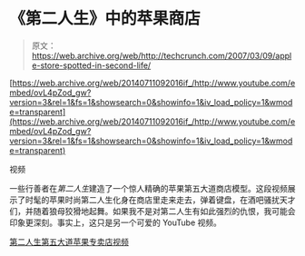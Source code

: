 # 《第二人生》中的苹果商店

> 原文：<https://web.archive.org/web/http://techcrunch.com/2007/03/09/apple-store-spotted-in-second-life/>

 [https://web.archive.org/web/20140711092016if_/http://www.youtube.com/embed/ovL4pZod_gw?version=3&rel=1&fs=1&showsearch=0&showinfo=1&iv_load_policy=1&wmode=transparent](https://web.archive.org/web/20140711092016if_/http://www.youtube.com/embed/ovL4pZod_gw?version=3&rel=1&fs=1&showsearch=0&showinfo=1&iv_load_policy=1&wmode=transparent)

视频

一些行善者在*第二人生*建造了一个惊人精确的苹果第五大道商店模型。这段视频展示了时髦的苹果时尚第二人生化身在商店里走来走去，弹着键盘，在酒吧骚扰天才们，并随着狼母狡猾地起舞。如果我不是对第二人生有如此强烈的仇恨，我可能会印象更深刻。事实上，这只是另一个可爱的 YouTube 视频。

[第二人生第五大道苹果专卖店视频](https://web.archive.org/web/20140711092016/http://digg.com/apple/The_Fifth_Avenue_Apple_Store_Video_In_Second_Life)